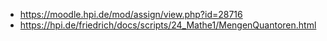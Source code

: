- https://moodle.hpi.de/mod/assign/view.php?id=28716
- https://hpi.de/friedrich/docs/scripts/24_Mathe1/MengenQuantoren.html

